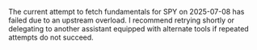The current attempt to fetch fundamentals for SPY on 2025-07-08 has failed due to an upstream overload. I recommend retrying shortly or delegating to another assistant equipped with alternate tools if repeated attempts do not succeed.